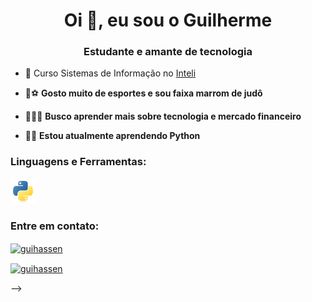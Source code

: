 <h1 align="center">Oi 👋, eu sou o Guilherme</h1>
<h3 align="center">Estudante e amante de tecnologia</h3>

- 🔭 Curso Sistemas de Informação no [Inteli](https://www.inteli.edu.br/)

- 🥋⚽ **Gosto muito de esportes e sou faixa marrom de judô**

- 👨‍💻💲 **Busco aprender mais sobre tecnologia e mercado financeiro**

- 🌱📕 **Estou atualmente aprendendo Python**


<h3 align="left">Linguagens e Ferramentas:</h3>
<p align="left"> <a href="https://www.python.org" target="_blank" rel="noreferrer"> <img src="https://raw.githubusercontent.com/devicons/devicon/master/icons/python/python-original.svg" alt="python" width="40" height="40"/> </a> </p>


<h3 align="left">Entre em contato:</h3>
<p align="left">
<a href="https://instagram.com/guihassen" target="blank"><img align="center" src="https://raw.githubusercontent.com/rahuldkjain/github-profile-readme-generator/master/src/images/icons/Social/instagram.svg" alt="guihassen" height="30" width="40" /></a>
</p>
<a href="https://discord.gg/guihassen" target="blank"><img align="center" src="https://raw.githubusercontent.com/rahuldkjain/github-profile-readme-generator/master/src/images/icons/Social/discord.svg" alt="guihassen" height="30" width="40" /></a>
</p>

-->
